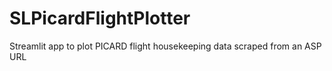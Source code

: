 # SLPicardFlightPlotter
Streamlit app to plot PICARD flight housekeeping data scraped from an ASP URL

